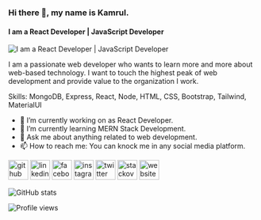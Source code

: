 ### Hi there 👋, my name is Kamrul.
#### I am a React Developer | JavaScript Developer
![I am a React Developer | JavaScript Developer](https://pbs.twimg.com/profile_banners/2729538100/1646803991/600x200)

I am a passionate web developer who wants to learn more and more about web-based technology. I want to touch the highest peak of web development and provide value to the organization I work.

Skills: MongoDB, Express, React, Node, HTML, CSS, Bootstrap, Tailwind, MaterialUI

- 🔭 I’m currently working on as React Developer. 
- 🌱 I’m currently learning MERN Stack Development. 
- 💬 Ask me about anything related to web development. 
- 📫 How to reach me: You can knock me in any social media platform.  


[<img src='https://cdn.jsdelivr.net/npm/simple-icons@3.0.1/icons/github.svg' alt='github' height='40'>](https://github.com/kamrulhaider)  [<img src='https://cdn.jsdelivr.net/npm/simple-icons@3.0.1/icons/linkedin.svg' alt='linkedin' height='40'>](https://www.linkedin.com/in/kamrulhaider/)  [<img src='https://cdn.jsdelivr.net/npm/simple-icons@3.0.1/icons/facebook.svg' alt='facebook' height='40'>](https://www.facebook.com/kamrulhaider001)  [<img src='https://cdn.jsdelivr.net/npm/simple-icons@3.0.1/icons/instagram.svg' alt='instagram' height='40'>](https://www.instagram.com/kamrulhaider_webdev/)  [<img src='https://cdn.jsdelivr.net/npm/simple-icons@3.0.1/icons/twitter.svg' alt='twitter' height='40'>](https://twitter.com/kamrulhaider001)  [<img src='https://cdn.jsdelivr.net/npm/simple-icons@3.0.1/icons/stackoverflow.svg' alt='stackoverflow' height='40'>](https://stackoverflow.com/users/16836699/kamrul-haider-chowdhury)  [<img src='https://cdn.jsdelivr.net/npm/simple-icons@3.0.1/icons/icloud.svg' alt='website' height='40'>](https://kamrul-haider.web.app/)  

![GitHub stats](https://github-readme-stats.vercel.app/api?username=kamrulhaider&show_icons=true)  

![Profile views](https://gpvc.arturio.dev/kamrulhaider)  
